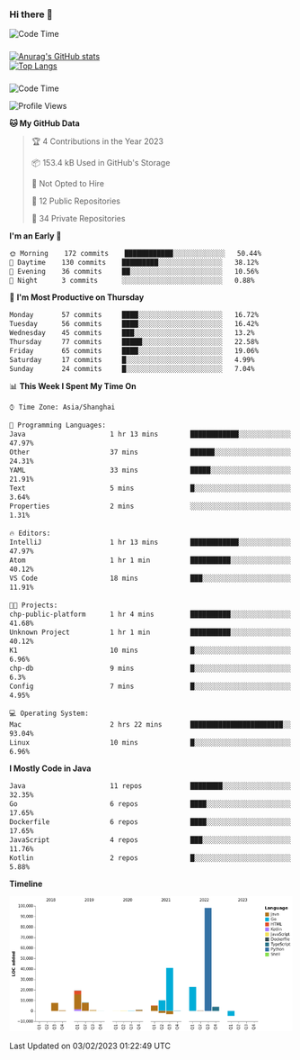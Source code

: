### Hi there 👋 

![Code Time](https://img.shields.io/endpoint?style=flat&url=https://codetime-api.datreks.com/badge/1061?logoColor=white%26project=%26recentMS=0%26showProject=false)

<!--
**Muyiafan/Muyiafan** is a ✨ _special_ ✨ repository because its `README.md` (this file) appears on your GitHub profile.

Here are some ideas to get you started:

- 🔭 I’m currently working on ...
- 🌱 I’m currently learning ...
- 👯 I’m looking to collaborate on ...
- 🤔 I’m looking for help with ...
- 💬 Ask me about ...
- 📫 How to reach me: ...
- 😄 Pronouns: ...
- ⚡ Fun fact: ...
-->

### 

[![Anurag's GitHub stats](https://github-readme-stats.vercel.app/api?username=Muyiafan)](https://github.com/anuraghazra/github-readme-stats)
<br>
[![Top Langs](https://github-readme-stats.vercel.app/api/top-langs/?username=Muyiafan)](https://github.com/anuraghazra/github-readme-stats)

### 

<!--START_SECTION:waka-->
![Code Time](http://img.shields.io/badge/Code%20Time-5%2C599%20hrs%2042%20mins-blue)

![Profile Views](http://img.shields.io/badge/Profile%20Views-0-blue)

**🐱 My GitHub Data** 

> 🏆 4 Contributions in the Year 2023
 > 
> 📦 153.4 kB Used in GitHub's Storage 
 > 
> 🚫 Not Opted to Hire
 > 
> 📜 12 Public Repositories 
 > 
> 🔑 34 Private Repositories  
 > 
**I'm an Early 🐤** 

```text
🌞 Morning    172 commits    ████████████░░░░░░░░░░░░░   50.44% 
🌆 Daytime    130 commits    █████████░░░░░░░░░░░░░░░░   38.12% 
🌃 Evening    36 commits     ██░░░░░░░░░░░░░░░░░░░░░░░   10.56% 
🌙 Night      3 commits      ░░░░░░░░░░░░░░░░░░░░░░░░░   0.88%

```
📅 **I'm Most Productive on Thursday** 

```text
Monday       57 commits     ████░░░░░░░░░░░░░░░░░░░░░   16.72% 
Tuesday      56 commits     ████░░░░░░░░░░░░░░░░░░░░░   16.42% 
Wednesday    45 commits     ███░░░░░░░░░░░░░░░░░░░░░░   13.2% 
Thursday     77 commits     █████░░░░░░░░░░░░░░░░░░░░   22.58% 
Friday       65 commits     ████░░░░░░░░░░░░░░░░░░░░░   19.06% 
Saturday     17 commits     █░░░░░░░░░░░░░░░░░░░░░░░░   4.99% 
Sunday       24 commits     █░░░░░░░░░░░░░░░░░░░░░░░░   7.04%

```


📊 **This Week I Spent My Time On** 

```text
⌚︎ Time Zone: Asia/Shanghai

💬 Programming Languages: 
Java                     1 hr 13 mins        ████████████░░░░░░░░░░░░░   47.97% 
Other                    37 mins             ██████░░░░░░░░░░░░░░░░░░░   24.31% 
YAML                     33 mins             █████░░░░░░░░░░░░░░░░░░░░   21.91% 
Text                     5 mins              █░░░░░░░░░░░░░░░░░░░░░░░░   3.64% 
Properties               2 mins              ░░░░░░░░░░░░░░░░░░░░░░░░░   1.31%

🔥 Editors: 
IntelliJ                 1 hr 13 mins        ████████████░░░░░░░░░░░░░   47.97% 
Atom                     1 hr 1 min          ██████████░░░░░░░░░░░░░░░   40.12% 
VS Code                  18 mins             ███░░░░░░░░░░░░░░░░░░░░░░   11.91%

🐱‍💻 Projects: 
chp-public-platform      1 hr 4 mins         ██████████░░░░░░░░░░░░░░░   41.68% 
Unknown Project          1 hr 1 min          ██████████░░░░░░░░░░░░░░░   40.12% 
K1                       10 mins             █░░░░░░░░░░░░░░░░░░░░░░░░   6.96% 
chp-db                   9 mins              █░░░░░░░░░░░░░░░░░░░░░░░░   6.3% 
Config                   7 mins              █░░░░░░░░░░░░░░░░░░░░░░░░   4.95%

💻 Operating System: 
Mac                      2 hrs 22 mins       ███████████████████████░░   93.04% 
Linux                    10 mins             █░░░░░░░░░░░░░░░░░░░░░░░░   6.96%

```

**I Mostly Code in Java** 

```text
Java                     11 repos            ████████░░░░░░░░░░░░░░░░░   32.35% 
Go                       6 repos             ████░░░░░░░░░░░░░░░░░░░░░   17.65% 
Dockerfile               6 repos             ████░░░░░░░░░░░░░░░░░░░░░   17.65% 
JavaScript               4 repos             ███░░░░░░░░░░░░░░░░░░░░░░   11.76% 
Kotlin                   2 repos             █░░░░░░░░░░░░░░░░░░░░░░░░   5.88%

```


**Timeline**

![Chart not found](https://raw.githubusercontent.com/Muyiafan/Muyiafan/main/charts/bar_graph.png) 


 Last Updated on 03/02/2023 01:22:49 UTC
<!--END_SECTION:waka-->
